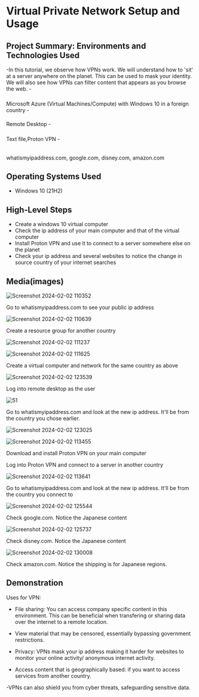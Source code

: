 <p align="center">
</p>

<h1>Virtual Private Network Setup and Usage</h1>



<h2>Project Summary: Environments and Technologies Used</h2>
-In this tutorial, we observe how VPNs work. We will understand how to 'sit' at a server anywhere on the planet. This can be used to mask your identity. We will also see how VPNs can filter content that appears as you browse the web.
- 
<h3> </h3>
Microsoft Azure (Virtual Machines/Compute) with Windows 10 in a foreign country
-<h4></h4> Remote Desktop
-<h5></h5> Text file,Proton VPN
-<h6></h6> whatismyipaddress.com, google.com, disney.com, amazon.com

<h2>Operating Systems Used </h2>

- Windows 10 (21H2)
<h2>High-Level Steps</h2>

- Create a windows 10 virtual computer
- Check the ip address of your main computer and that of the virtual computer
- Install Proton VPN and use it to connect to a server somewhere else on the planet
- Check your ip address and several websites to notice the change in source country of your internet searches

<h2>Media(images)</h2>

![Screenshot 2024-02-02 110352](https://github.com/boluadunbarin/vpn/assets/157642328/c674a478-04cb-47b7-9088-91ef67770da7)

Go to whatismyipaddress.com to see your public ip address

![Screenshot 2024-02-02 110639](https://github.com/boluadunbarin/vpn/assets/157642328/e9e5d95d-5133-4d21-adfd-d297ba2c7a17)

Create a resource group for another country

![Screenshot 2024-02-02 111237](https://github.com/boluadunbarin/vpn/assets/157642328/52f7f90a-9d45-4507-bfc5-41c74e7e7d8d)

![Screenshot 2024-02-02 111625](https://github.com/boluadunbarin/vpn/assets/157642328/3481fcfe-23ff-47ef-b253-96499e4c00e7)

Create a virtual computer and network for the same country as above

![Screenshot 2024-02-02 123539](https://github.com/boluadunbarin/vpn/assets/157642328/1c548faf-9744-405e-8e5f-5176df027303)

Log into remote desktop as the user

![51](https://github.com/boluadunbarin/vpn/assets/157642328/378666bc-b3ba-4d0f-97fe-438d762df3f0)

Go to whatismyipaddress.com and look at the new ip address. It'll be from the country you chose earlier.

![Screenshot 2024-02-02 123025](https://github.com/boluadunbarin/vpn/assets/157642328/b92a0d42-fae7-406a-844c-b4801b8acc5e)

![Screenshot 2024-02-02 113455](https://github.com/boluadunbarin/vpn/assets/157642328/ff6cd836-e114-497c-a86d-0ebc53c67be8)

Download and install Proton VPN on your main computer

Log into Proton VPN and connect to a server in another country

![Screenshot 2024-02-02 113641](https://github.com/boluadunbarin/vpn/assets/157642328/b919922c-9ade-45f3-b546-e7e0d770599e)

Go to whatismyipaddress.com and look at the new ip address. It'll be from the country you connect to

![Screenshot 2024-02-02 125544](https://github.com/boluadunbarin/vpn/assets/157642328/d86e773a-b26a-4d0d-a70d-b5c669ef1b84)

Check google.com. Notice the Japanese content

![Screenshot 2024-02-02 125737](https://github.com/boluadunbarin/vpn/assets/157642328/a4dc5c72-b1b1-4bf1-9261-e50afebd689c)

Check disney.com. Notice the Japanese content

![Screenshot 2024-02-02 130008](https://github.com/boluadunbarin/vpn/assets/157642328/7f13843b-b419-47f8-a44d-7f8bd716d72a)

Check amazon.com. Notice the shipping is for Japanese regions.

<h2>Demonstration </h2>

Uses for VPN:

- File sharing: You can access company specific content in this environment. This can be beneficial when transfering or sharing data over the internet to a remote location.
- View material that may be censored, essentially bypassing government restrictions. 

- Privacy: VPNs mask your ip address making it harder for websites to monitor your online activity/
anonymous internet activity.
- Access content that is geographically based: if you want to access services from another country.

-VPNs can also shield you from cyber threats, safeguarding sensitive data.
